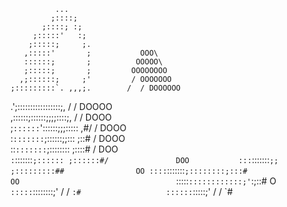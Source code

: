               ...                                       
             ;::::;                                
           ;::::; :;
         ;:::::'   :;                               
        ;:::::;     ;.                                
       ,:::::'       ;           OOO\                 
       ::::::;       ;          OOOOO\                 
       ;:::::;       ;         OOOOOOOO                
      ,;::::::;     ;'         / OOOOOOO             
    ;:::::::::`. ,,,;.        /  / DOOOOOO           
  .';:::::::::::::::::;,     /  /     DOOOO            
 ,::::::;::::::;;;;::::;,   /  /        DOOO           
;`::::::`'::::::;;;::::: ,#/  /          DOOO          
:`:::::::`;::::::;;::: ;::#  /            DOOO        
::`:::::::`;:::::::: ;::::# /              DOO          
`:`:::::::`;:::::: ;::::::#/               DOO          
 :::`:::::::`;; ;:::::::::##                OO
 ::::`:::::::`;::::::::;:::#                OO                                  
 `:::::`::::::::::::;'`:;::#                O                                   
  `:::::`::::::::;' /  / `:#                  
    ::::::`:::::;'  /  /   `# 
